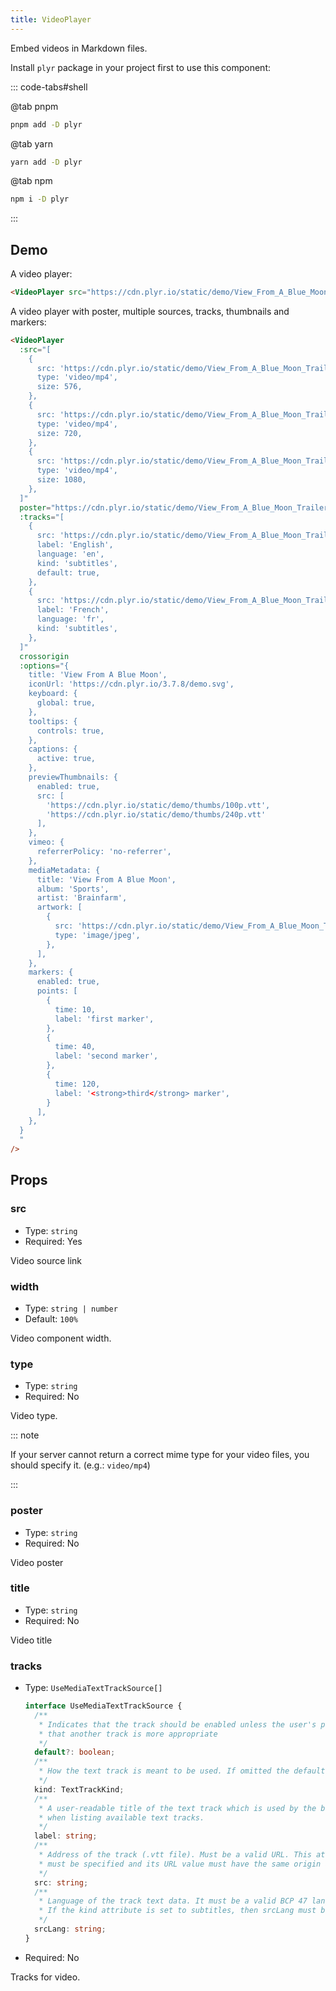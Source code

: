 ```yaml
---
title: VideoPlayer
---
```


Embed videos in Markdown files.

Install `plyr` package in your project first to use this component:

::: code-tabs#shell

@tab pnpm

```bash
pnpm add -D plyr
```

@tab yarn

```bash
yarn add -D plyr
```

@tab npm

```bash
npm i -D plyr
```

:::

<!-- more -->

## Demo

A video player:

<VideoPlayer src="https://cdn.plyr.io/static/demo/View_From_A_Blue_Moon_Trailer-720p.mp4" />

```md
<VideoPlayer src="https://cdn.plyr.io/static/demo/View_From_A_Blue_Moon_Trailer-720p.mp4" />
```

A video player with poster, multiple sources, tracks, thumbnails and markers:

<VideoPlayer
  :src="[
    {
      src: 'https://cdn.plyr.io/static/demo/View_From_A_Blue_Moon_Trailer-576p.mp4',
      type: 'video/mp4',
      size: 576,
    },
    {
      src: 'https://cdn.plyr.io/static/demo/View_From_A_Blue_Moon_Trailer-720p.mp4',
      type: 'video/mp4',
      size: 720,
    },
    {
      src: 'https://cdn.plyr.io/static/demo/View_From_A_Blue_Moon_Trailer-1080p.mp4',
      type: 'video/mp4',
      size: 1080,
    },
  ]"
  poster="https://cdn.plyr.io/static/demo/View_From_A_Blue_Moon_Trailer-HD.jpg"
  :tracks="[
    {
      src: 'https://cdn.plyr.io/static/demo/View_From_A_Blue_Moon_Trailer-HD.en.vtt',
      label: 'English',
      language: 'en',
      kind: 'subtitles',
      default: true,
    },
    {
      src: 'https://cdn.plyr.io/static/demo/View_From_A_Blue_Moon_Trailer-HD.fr.vtt',
      label: 'French',
      language: 'fr',
      kind: 'subtitles',
    },
  ]"
  crossorigin
  :options="{
    title: 'View From A Blue Moon',
    iconUrl: 'https://cdn.plyr.io/3.7.8/demo.svg',
    keyboard: {
      global: true,
    },
    tooltips: {
      controls: true,
    },
    captions: {
      active: true,
    },
    previewThumbnails: {
      enabled: true,
      src: [
        'https://cdn.plyr.io/static/demo/thumbs/100p.vtt',
        'https://cdn.plyr.io/static/demo/thumbs/240p.vtt'
      ],
    },
    vimeo: {
      referrerPolicy: 'no-referrer',
    },
    mediaMetadata: {
      title: 'View From A Blue Moon',
      album: 'Sports',
      artist: 'Brainfarm',
      artwork: [
        {
          src: 'https://cdn.plyr.io/static/demo/View_From_A_Blue_Moon_Trailer-HD.jpg',
          type: 'image/jpeg',
        },
      ],
    },
    markers: {
      enabled: true,
      points: [
        {
          time: 10,
          label: 'first marker',
        },
        {
          time: 40,
          label: 'second marker',
        },
        {
          time: 120,
          label: '<strong>third</strong> marker',
        }
      ],
    },
  }
  "
/>

```md
<VideoPlayer
  :src="[
    {
      src: 'https://cdn.plyr.io/static/demo/View_From_A_Blue_Moon_Trailer-576p.mp4',
      type: 'video/mp4',
      size: 576,
    },
    {
      src: 'https://cdn.plyr.io/static/demo/View_From_A_Blue_Moon_Trailer-720p.mp4',
      type: 'video/mp4',
      size: 720,
    },
    {
      src: 'https://cdn.plyr.io/static/demo/View_From_A_Blue_Moon_Trailer-1080p.mp4',
      type: 'video/mp4',
      size: 1080,
    },
  ]"
  poster="https://cdn.plyr.io/static/demo/View_From_A_Blue_Moon_Trailer-HD.jpg"
  :tracks="[
    {
      src: 'https://cdn.plyr.io/static/demo/View_From_A_Blue_Moon_Trailer-HD.en.vtt',
      label: 'English',
      language: 'en',
      kind: 'subtitles',
      default: true,
    },
    {
      src: 'https://cdn.plyr.io/static/demo/View_From_A_Blue_Moon_Trailer-HD.fr.vtt',
      label: 'French',
      language: 'fr',
      kind: 'subtitles',
    },
  ]"
  crossorigin
  :options="{
    title: 'View From A Blue Moon',
    iconUrl: 'https://cdn.plyr.io/3.7.8/demo.svg',
    keyboard: {
      global: true,
    },
    tooltips: {
      controls: true,
    },
    captions: {
      active: true,
    },
    previewThumbnails: {
      enabled: true,
      src: [
        'https://cdn.plyr.io/static/demo/thumbs/100p.vtt',
        'https://cdn.plyr.io/static/demo/thumbs/240p.vtt'
      ],
    },
    vimeo: {
      referrerPolicy: 'no-referrer',
    },
    mediaMetadata: {
      title: 'View From A Blue Moon',
      album: 'Sports',
      artist: 'Brainfarm',
      artwork: [
        {
          src: 'https://cdn.plyr.io/static/demo/View_From_A_Blue_Moon_Trailer-HD.jpg',
          type: 'image/jpeg',
        },
      ],
    },
    markers: {
      enabled: true,
      points: [
        {
          time: 10,
          label: 'first marker',
        },
        {
          time: 40,
          label: 'second marker',
        },
        {
          time: 120,
          label: '<strong>third</strong> marker',
        }
      ],
    },
  }
  "
/>
```

## Props

### src

- Type: `string`
- Required: Yes

Video source link

### width

- Type: `string | number`
- Default: `100%`

Video component width.

### type

- Type: `string`
- Required: No

Video type.

::: note

If your server cannot return a correct mime type for your video files, you should specify it. (e.g.: `video/mp4`)

:::

### poster

- Type: `string`
- Required: No

Video poster

### title

- Type: `string`
- Required: No

Video title

### tracks

- Type: `UseMediaTextTrackSource[]`

  ```ts
  interface UseMediaTextTrackSource {
    /**
     * Indicates that the track should be enabled unless the user's preferences indicate
     * that another track is more appropriate
     */
    default?: boolean;
    /**
     * How the text track is meant to be used. If omitted the default kind is subtitles.
     */
    kind: TextTrackKind;
    /**
     * A user-readable title of the text track which is used by the browser
     * when listing available text tracks.
     */
    label: string;
    /**
     * Address of the track (.vtt file). Must be a valid URL. This attribute
     * must be specified and its URL value must have the same origin as the document
     */
    src: string;
    /**
     * Language of the track text data. It must be a valid BCP 47 language tag.
     * If the kind attribute is set to subtitles, then srcLang must be defined.
     */
    srcLang: string;
  }
  ```

- Required: No

Tracks for video.

